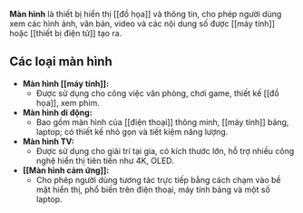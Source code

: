 **Màn hình** là thiết bị hiển thị [[đồ họa]] và thông tin, cho phép người dùng xem các hình ảnh, văn bản, video và các nội dung số được [[máy tính]] hoặc [[thiết bị điện tử]] tạo ra.

## **Các loại màn hình**

- **Màn hình [[máy tính]]:**
    - Được sử dụng cho công việc văn phòng, chơi game, thiết kế [[đồ họa]], xem phim.
- **Màn hình di động:**
    - Bao gồm màn hình của [[điện thoại]] thông minh, [[máy tính]] bảng, laptop; có thiết kế nhỏ gọn và tiết kiệm năng lượng.
- **Màn hình TV:**
    - Được sử dụng cho giải trí tại gia, có kích thước lớn, hỗ trợ nhiều công nghệ hiển thị tiên tiến như 4K, OLED.
- **[[Màn hình cảm ứng]]:**
    - Cho phép người dùng tương tác trực tiếp bằng cách chạm vào bề mặt hiển thị, phổ biến trên điện thoại, máy tính bảng và một số laptop.